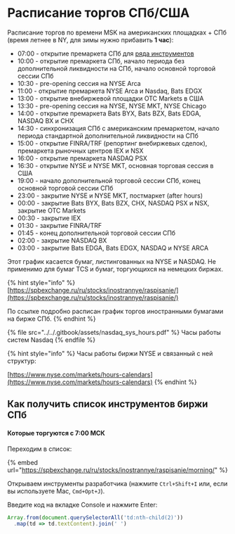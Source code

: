 # Расписание торгов СПб/США

Расписание торгов по времени MSK на американских площадках + СПб (время летнее в NY, для зимы нужно прибавить **1 час**):

* 07:00 - открытие премаркета СПб для [ряда инструментов](https://spbexchange.ru/ru/stocks/inostrannye/raspisanie/morning/)
* 10:00 - открытие премаркета СПб, начало периода без дополнительной ликвидности на СПб, начало основной торговой сессии СПб
* 10:30 - pre-opening сессия на NYSE Arca
* 11:00 - открытие премаркета NYSE Arca и Nasdaq, Bats EDGX
* 13:00 - открытие внебиржевой площадки OTC Markets в США
* 13:30 - pre-opening сессия на NYSE, NYSE MKT, NYSE Chicago
* 14:00 - открытие премаркета Bats BYX, Bats BZX, Bats EDGA, NASDAQ BX и CHX
* 14:30 - синхронизация СПб с американским премаркетом, начало периода стандартной дополнительной ликвидности на СПб
* 15:00 - открытие FINRA/TRF (репортинг внебиржевых сделок), премаркета рыночных центров IEX и NSX
* 16:00 - открытие премаркета NASDAQ PSX
* 16:30 - открытие NYSE и NYSE MKT, основная торговая сессия в США
* 19:00 - начало дополнительной торговой сессии СПб, конец основной торговой сессии СПб
* 23:00 - закрытие NYSE и NYSE MKT, постмаркет (after hours)
* 00:00 - закрытие Bats BYX, Bats BZX, CHX, NASDAQ PSX и NSX, закрытие OTC Markets
* 00:30 - закрытие IEX
* 01:30 - закрытие FINRA/TRF
* 01:45 - конец дополнительной торговой сессии СПб
* 02:00 - закрытие NASDAQ BX
* 03:00 - закрытие Bats EDGA, Bats EDGX, NASDAQ и NYSE ARCA

Этот график касается бумаг, листингованных на NYSE и NASDAQ. Не применимо для бумаг TCS и бумаг, торгующихся на немецких биржах.

{% hint style="info" %}
[https://spbexchange.ru/ru/stocks/inostrannye/raspisanie/](https://spbexchange.ru/ru/stocks/inostrannye/raspisanie/)

По ссылке подробно расписан график торгов иностранными бумагами на бирже СПб.
{% endhint %}

{% file src="../../.gitbook/assets/nasdaq_sys_hours.pdf" %}
Часы работы систем Nasdaq
{% endfile %}

{% hint style="info" %}
Часы работы биржи NYSE и связанный с ней структур:

[https://www.nyse.com/markets/hours-calendars](https://www.nyse.com/markets/hours-calendars)
{% endhint %}

## Как получить список инструментов биржи СПб

#### Которые торгуются с 7:00 МСК

Переходим в список:

{% embed url="https://spbexchange.ru/ru/stocks/inostrannye/raspisanie/morning/" %}

Открываем инструменты разработчика (нажмите `Ctrl+Shift+I` или, если вы используете Mac, `Cmd+Opt+J`).

Введите код на вкладке Console и нажмите Enter:

```javascript
Array.from(document.querySelectorAll('td:nth-child(2)'))
  .map(td => td.textContent).join(' ')
```
